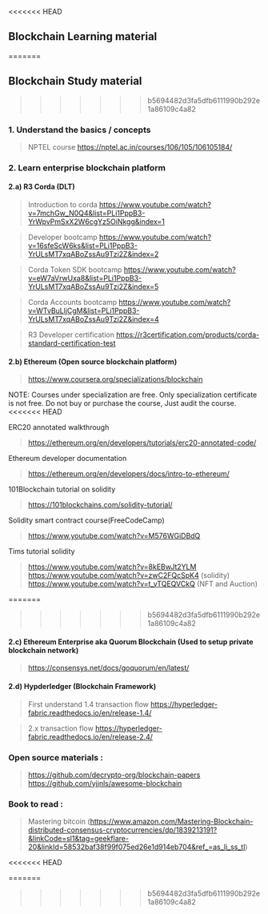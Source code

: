 

<<<<<<< HEAD
## Blockchain Learning material
=======
## Blockchain Study material
>>>>>>> b5694482d3fa5dfb6111990b292e1a86109c4a82

### 1. Understand the basics / concepts

> NPTEL course 
https://nptel.ac.in/courses/106/105/106105184/


### 2. Learn enterprise blockchain platform


#### 2.a)  R3 Corda (DLT)
	
> Introduction to corda
			https://www.youtube.com/watch?v=7mchGw_N0Q4&list=PLi1PppB3-YrWpvPmSxX2W6cgYz5OiNkgg&index=1

> Developer bootcamp
			https://www.youtube.com/watch?v=16sfeScW6ks&list=PLi1PppB3-YrULsMT7xqABoZssAu9Tzi2Z&index=2

> Corda Token SDK bootcamp
			https://www.youtube.com/watch?v=eW7aVrwUxa8&list=PLi1PppB3-YrULsMT7xqABoZssAu9Tzi2Z&index=5

> Corda Accounts bootcamp
			https://www.youtube.com/watch?v=WTvBuLljCgM&list=PLi1PppB3-YrULsMT7xqABoZssAu9Tzi2Z&index=4


> R3 Developer certification
			https://r3certification.com/products/corda-standard-certification-test

#### 2.b) Ethereum (Open source blockchain platform)
		
> https://www.coursera.org/specializations/blockchain
		
NOTE: Courses under specialization are free. Only specialization certificate is not free. Do not buy or purchase the course, Just audit the course. 
<<<<<<< HEAD


ERC20 annotated walkthrough

> https://ethereum.org/en/developers/tutorials/erc20-annotated-code/

Ethereum developer documentation

> https://ethereum.org/en/developers/docs/intro-to-ethereum/

101Blockchain tutorial on solidity

> https://101blockchains.com/solidity-tutorial/

Solidity smart contract course(FreeCodeCamp)

> https://www.youtube.com/watch?v=M576WGiDBdQ

Tims tutorial solidity

> https://www.youtube.com/watch?v=8kEBwJt2YLM
> https://www.youtube.com/watch?v=zwC2FQcSpK4 (solidity)
> https://www.youtube.com/watch?v=t_vTQEQVCkQ (NFT and Auction)

=======
>>>>>>> b5694482d3fa5dfb6111990b292e1a86109c4a82
		

#### 2.c) Ethereum Enterprise aka Quorum Blockchain (Used to setup private blockchain network)

> https://consensys.net/docs/goquorum/en/latest/
					
				
#### 2.d) Hypderledger (Blockchain Framework)
		
> First understand 1.4 transaction flow
  https://hyperledger-fabric.readthedocs.io/en/release-1.4/

> 2.x transaction flow
https://hyperledger-fabric.readthedocs.io/en/release-2.4/

			

### Open source materials : 

>	https://github.com/decrypto-org/blockchain-papers
	https://github.com/yjjnls/awesome-blockchain

### Book to read : 

>	Mastering bitcoin (https://www.amazon.com/Mastering-Blockchain-distributed-consensus-cryptocurrencies/dp/1839213191?&linkCode=sl1&tag=geekflare-20&linkId=58532baf38f99f075ed26e1d914eb704&ref_=as_li_ss_tl)


<<<<<<< HEAD
		
=======
		
>>>>>>> b5694482d3fa5dfb6111990b292e1a86109c4a82
